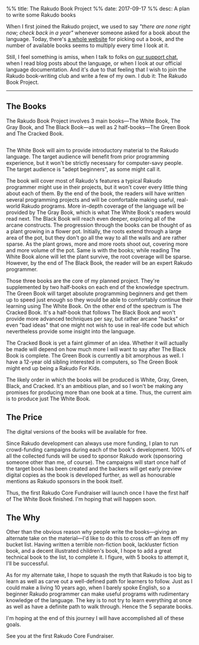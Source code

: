 %% title: The Rakudo Book Project
%% date: 2017-09-17
%% desc: A plan to write some Rakudo books

When I first joined the Rakudo project, we used to say *"there are none right now; check back in a year"* whenever someone asked for a book about the language. Today,
there's [a whole website](https://perl6book.com/) for
picking out a book, and the number of available books seems to multiply every time I look at it.

Still, I feel something is amiss, when I talk to folks on [our support
chat](https://docs.perl6.org/webchat.html), when I read blog posts about the
language, or when I look at our official language documentation. And it's due to that feeling that I wish to join the
Rakudo book-writing club and write a few of my own. I dub it: The Rakudo Book
Project.

----

## The Books

The Rakudo Book Project involves 3 main books—The White Book, The Gray Book, and The Black
Book—as well as 2 half-books—The Green Book and The Cracked Book.

<img class="img-thumbnail img-responsive center-block"
    src="/assets/pics/rakudo-book-project.png" alt=""
    style="border: 0; padding: 0;">

The White Book will aim to provide introductory material to the Rakudo language. The
target audience will benefit from prior programming experience, but it won't be
strictly necessary for computer-savy people. The target audience is "adept
beginners", as some might call it.

The book will cover most of Rakudo's features a typical Rakudo programmer might use in their projects, but it won't cover every little thing about each of them.
By the end of the book, the readers will have written several programming projects and will be
comfortable making useful, real-world Rakudo programs. More in-depth coverage of the language will be
provided by The Gray Book, which is what The White Book's readers would read next. The Black Book
will reach even deeper, exploring all of the arcane constructs. The progression through the books can
be thought of as a plant growing in a flower pot. Initially, the roots extend through a large area of the pot,
but they don't go all the way to all the walls and are rather sparse. As the plant grows, more and more
roots shoot out, covering more and more volume of the pot. Same is with the books; while reading The
White Book alone will let the plant survive, the root coverage will be sparse. However, by the end
of The Black Book, the reader will be an expert Rakudo programmer.

Those three books are the core of my planned project. They're supplemented by two half-books on each
end of the knowledge spectrum. The Green Book will target absolute programming beginners and get them
up to speed just enough
so they would be able to comfortably continue their learning using The White Book. On the other end
of the spectrum is The Cracked Book. It's a half-book that follows The Black Book and won't provide
more advanced techniques per say, but rather arcane "hacks" or even "bad ideas" that one might not wish
to use in real-life code but which nevertheless provide some insight into the language.

The Cracked Book is yet a faint glimmer of an idea. Whether it will actually be made will depend on how much more I will want to say after The Black Book is complete. The Green Book is currently a bit amorphous as well. I have a 12-year old sibling interested in computers, so The Green Book might end up being a Rakudo For Kids.

The likely order in which the books will be produced is White, Gray, Green, Black, and Cracked. It's an
ambitious plan, and so I won't be making any promises for producing more than one book at a time.
Thus, the current aim is to produce just The White Book.

## The Price

The digital versions of the books will be available for free.

Since Rakudo development can always use more funding, I plan to run
crowd-funding campaigns during each of the book's development. 100% of all the
collected funds will be used to sponsor Rakudo work (sponsoring someone other than me, of course). The campaigns will start
once half of the target book has been created and the backers will get early preview digital copies as the book is developed further, as well as honourable mentions as Rakudo sponsors in the book itself.

Thus, the first Rakudo Core Fundraiser will launch once I have the first half of
The White Book finished. I'm hoping that will happen soon.

## The Why

Other than the obvious reason why people write the books—giving an
alternate take on the material—I'd like to do this to cross off an item off
my bucket list. Having written a terrible non-fiction book, lackluster fiction book, and a decent illustrated children's book, I hope to add a great technical book to the list, to complete it. I figure, with 5 books to attempt it, I'll be successful.

As for my alternate take, I hope to squash the myth that Rakudo is too big to learn as well as carve out a well-defined path for learners to follow. Just as I could make a living 10 years ago, when I barely spoke English, so a beginner Rakudo programmer can make useful programs with rudimentary knowledge of the language. The key is to not try to learn everything at once as well as have a definite path to walk through. Hence the 5 separate books.

I'm hoping at the end of this journey I will have accomplished all of these goals.

See you at the first Rakudo Core Fundraiser.
